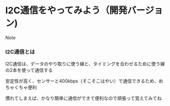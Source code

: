 # I2C通信をやってみよう（開発バージョン)

> [!NOTE] 
> ### I2C通信とは
>
> I2C通信は、データのやり取りに使う線と、タイミングを合わせるために使う線の2本を使って通信する
> 
> 安定性が高く、センサーと400kbps（そこそこはやい）で通信できるため、めちゃくちゃ便利
>
> 慣れてしまえば、かなり簡単に通信ができて便利なので頑張って覚えてみてね



